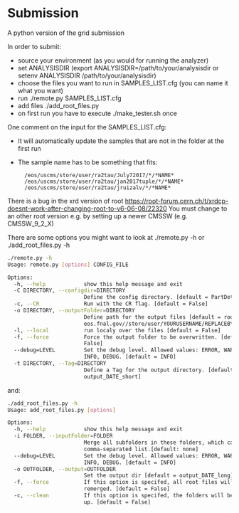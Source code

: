 # Submission
A python version of the grid submission


In order to submit:
* source your environment (as you would for running the analyzer)
* set ANALYSISDIR (export ANALYSISDIR=/path/to/your/analysisdir or setenv ANALYSISDIR /path/to/your/analysisdir)
* choose the files you want to run in SAMPLES_LIST.cfg (you can name it what you want)
* run ./remote.py SAMPLES_LIST.cfg
* add files ./add_root_files.py
* on first run you have to execute ./make_tester.sh once

One comment on the input for the SAMPLES_LIST.cfg:
* It will automatically update the samples that are not in the folder at the first run
* The sample name has to be something that fits:

        /eos/uscms/store/user/ra2tau/July72017/*/*NAME*
        /eos/uscms/store/user/ra2tau/jan2017tuple/*/*NAME*
        /eos/uscms/store/user/ra2tau/jruizalv/*/*NAME*

There is a bug in the xrd version of root https://root-forum.cern.ch/t/xrdcp-doesnt-work-after-changing-root-to-v6-06-08/22320
You must change to an other root version e.g. by setting up a newer CMSSW (e.g. CMSSW_9_2_X)


There are some options you might want to look at ./remote.py -h or ./add_root_files.py -h

```bash
./remote.py -h
Usage: remote.py [options] CONFIG_FILE

Options:
  -h, --help            show this help message and exit
  -C DIRECTORY, --configdir=DIRECTORY
                        Define the config directory. [default = PartDet]
  -c, --CR              Run with the CR flag. [default = False]
  -o DIRECTORY, --outputFolder=DIRECTORY
                        Define path for the output files [default = root://cms
                        eos.fnal.gov//store/user/YOURUSERNAME/REPLACEBYTAG/]
  -l, --local           run localy over the files [default = False]
  -f, --force           Force the output folder to be overwritten. [default =
                        False]
  --debug=LEVEL         Set the debug level. Allowed values: ERROR, WARNING,
                        INFO, DEBUG. [default = INFO]
  -t DIRECTORY, --Tag=DIRECTORY
                        Define a Tag for the output directory. [default =
                        output_DATE_short]
```

and:

```bash
./add_root_files.py -h
Usage: add_root_files.py [options]

Options:
  -h, --help            show this help message and exit
  -i FOLDER, --inputFolder=FOLDER
                        Merge all subfolders in these folders, which can be a
                        comma-separated list.[default: none]
  --debug=LEVEL         Set the debug level. Allowed values: ERROR, WARNING,
                        INFO, DEBUG. [default = INFO]
  -o OUTFOLDER, --output=OUTFOLDER
                        Set the output dir [default = output_DATE_long]
  -f, --force           If this option is specifed, all root files will be
                        remerged. [default = False]
  -c, --clean           If this option is specifed, the folders will be cleand
                        up. [default = False]
```
